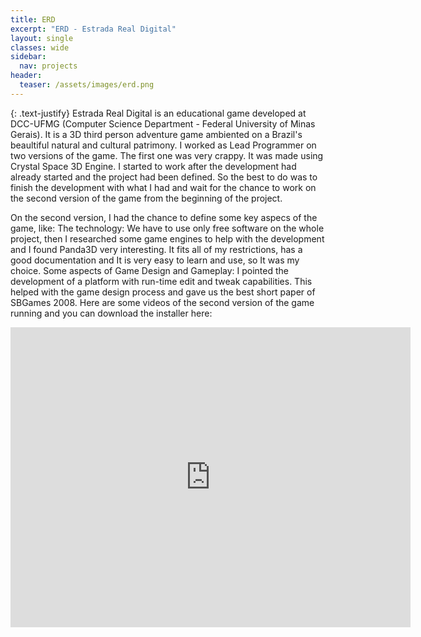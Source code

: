 ```yaml
---
title: ERD
excerpt: "ERD - Estrada Real Digital"
layout: single
classes: wide
sidebar:
  nav: projects
header:
  teaser: /assets/images/erd.png
---
```


{: .text-justify}
Estrada Real Digital is an educational game developed at DCC-UFMG (Computer Science Department - Federal University of Minas Gerais). It is a 3D third person adventure game ambiented on a Brazil's beaultiful natural and cultural patrimony. I worked as Lead Programmer on two versions of the game. The first one was very crappy. It was made using Crystal Space 3D Engine. I started to work after the development had already started and the project had been defined. So the best to do was to finish the development with what I had and wait for the chance to work on the second version of the game from the beginning of the project.

On the second version, I had the chance to define some key aspecs of the game, like:
The technology: We have to use only free software on the whole project, then I researched some game engines to help with the development and I found Panda3D very interesting. It fits all of my restrictions, has a good documentation and It is very easy to learn and use, so It was my choice.
Some aspects of Game Design and Gameplay: I pointed the development of a platform with run-time edit and tweak capabilities. This helped with the game design process and gave us the best short paper of SBGames 2008.
Here are some videos of the second version of the game running and you can download the installer here:


<iframe width="640" height="480" src="https://www.youtube.com/embed/j_AOfFP0z6w" frameborder="0"></iframe>
